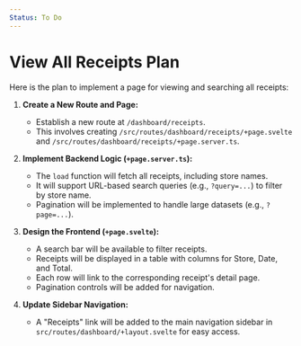```yaml
---
Status: To Do
---
```


# View All Receipts Plan

Here is the plan to implement a page for viewing and searching all receipts:

1.  **Create a New Route and Page:**
    *   Establish a new route at `/dashboard/receipts`.
    *   This involves creating `/src/routes/dashboard/receipts/+page.svelte` and `/src/routes/dashboard/receipts/+page.server.ts`.

2.  **Implement Backend Logic (`+page.server.ts`):**
    *   The `load` function will fetch all receipts, including store names.
    *   It will support URL-based search queries (e.g., `?query=...`) to filter by store name.
    *   Pagination will be implemented to handle large datasets (e.g., `?page=...`).

3.  **Design the Frontend (`+page.svelte`):**
    *   A search bar will be available to filter receipts.
    *   Receipts will be displayed in a table with columns for Store, Date, and Total.
    *   Each row will link to the corresponding receipt's detail page.
    *   Pagination controls will be added for navigation.

4.  **Update Sidebar Navigation:**
    *   A "Receipts" link will be added to the main navigation sidebar in `src/routes/dashboard/+layout.svelte` for easy access.
